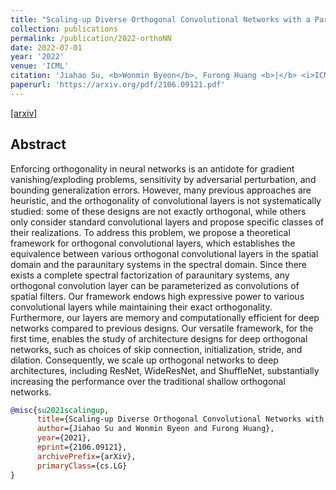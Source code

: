 ```yaml
---
title: "Scaling-up Diverse Orthogonal Convolutional Networks with a Paraunitary Framework"
collection: publications
permalink: /publication/2022-orthoNN
date: 2022-07-01
year: '2022'
venue: 'ICML'
citation: 'Jiahao Su, <b>Wonmin Byeon</b>, Furong Huang <b>|</b> <i>ICML 2022</i> '
paperurl: 'https://arxiv.org/pdf/2106.09121.pdf'
---
```

[[arxiv]](https://arxiv.org/abs/2106.09121)

## Abstract
Enforcing orthogonality in neural networks is an antidote for gradient vanishing/exploding problems, sensitivity by adversarial perturbation, and bounding generalization errors. However, many previous approaches are heuristic, and the orthogonality of convolutional layers is not systematically studied: some of these designs are not exactly orthogonal, while others only consider standard convolutional layers and propose specific classes of their realizations. To address this problem, we propose a theoretical framework for orthogonal convolutional layers, which establishes the equivalence between various orthogonal convolutional layers in the spatial domain and the paraunitary systems in the spectral domain. Since there exists a complete spectral factorization of paraunitary systems, any orthogonal convolution layer can be parameterized as convolutions of spatial filters. Our framework endows high expressive power to various convolutional layers while maintaining their exact orthogonality. Furthermore, our layers are memory and computationally efficient for deep networks compared to previous designs. Our versatile framework, for the first time, enables the study of architecture designs for deep orthogonal networks, such as choices of skip connection, initialization, stride, and dilation. Consequently, we scale up orthogonal networks to deep architectures, including ResNet, WideResNet, and ShuffleNet, substantially increasing the performance over the traditional shallow orthogonal networks. 


```bib
@misc{su2021scalingup,
      title={Scaling-up Diverse Orthogonal Convolutional Networks with a Paraunitary Framework}, 
      author={Jiahao Su and Wonmin Byeon and Furong Huang},
      year={2021},
      eprint={2106.09121},
      archivePrefix={arXiv},
      primaryClass={cs.LG}
}
```

